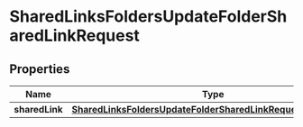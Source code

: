 

# SharedLinksFoldersUpdateFolderSharedLinkRequest


## Properties

| Name | Type | Description | Notes |
|------------ | ------------- | ------------- | -------------|
|**sharedLink** | [**SharedLinksFoldersUpdateFolderSharedLinkRequestSharedLink**](SharedLinksFoldersUpdateFolderSharedLinkRequestSharedLink.md) |  |  [optional] |



